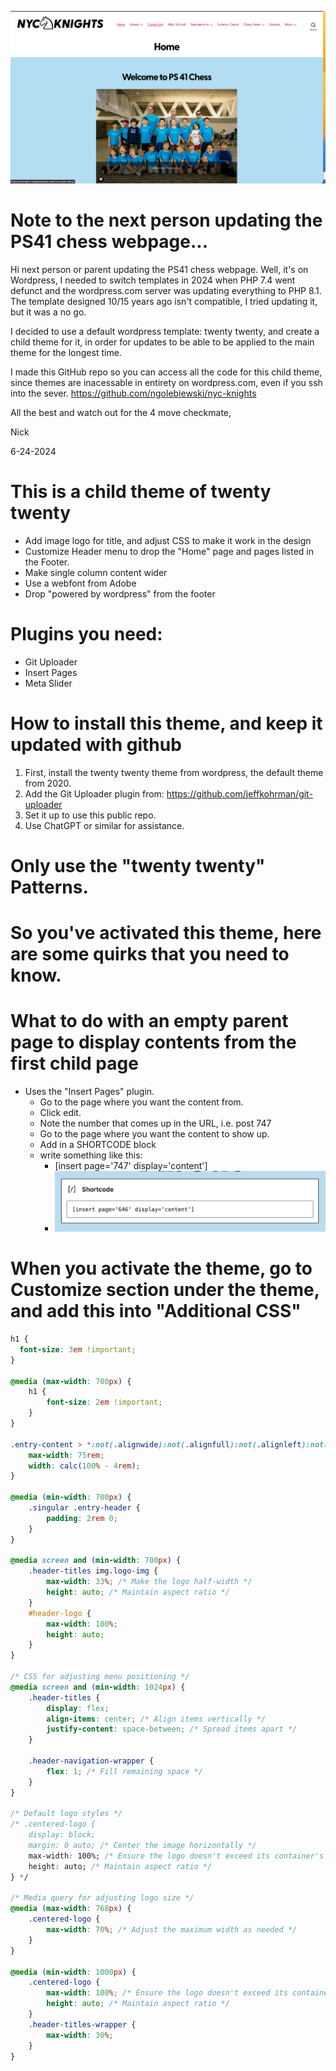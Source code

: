 ![theme screenshot](screenshot.png)
# Note to the next person updating the PS41 chess webpage...

Hi next person or parent updating the PS41 chess webpage. Well, it's on Wordpress, 
I needed to switch templates in 2024 when PHP 7.4 went defunct and the wordpress.com server was updating everything to PHP 8.1.
The template designed 10/15 years ago isn't compatible, I tried updating it, but it was a no go. 

I decided to use a default wordpress template: twenty twenty, and create a child theme for it, in order for updates to be able to be applied to the main theme for the longest time.

I made this GitHub repo so you can access all the code for this child theme, since themes are inacessable in entirety on wordpress.com, even if you ssh into the sever.
https://github.com/ngolebiewski/nyc-knights

All the best and watch out for the 4 move checkmate,

Nick

6-24-2024

# This is a child theme of twenty twenty
- Add image logo for title, and adjust CSS to make it work in the design
- Customize Header menu to drop the "Home" page and pages listed in the Footer.
- Make single column content wider
- Use a webfont from Adobe
- Drop "powered by wordpress" from the footer

# Plugins you need:
- Git Uploader
- Insert Pages
- Meta Slider

# How to install this theme, and keep it updated with github
1. First, install the twenty twenty theme from wordpress, the default theme from 2020.
2. Add the Git Uploader plugin from: https://github.com/jeffkohrman/git-uploader
3. Set it up to use this public repo. 
4. Use ChatGPT or similar for assistance.

# Only use the "twenty twenty" Patterns.

# So you've activated this theme, here are some quirks that you need to know.

# What to do with an empty parent page to display contents from the first child page

- Uses the "Insert Pages" plugin.
  - Go to the page where you want the content from. 
  - Click edit.
  - Note the number that comes up in the URL, i.e. post 747
  - Go to the page where you want the content to show up.
  - Add in a SHORTCODE block
  - write something like this: 
    - [insert page='747' display='content']
    - ![shortcode code example within wordpress](shortcode_example.png)
  
# When you activate the theme, go to Customize section under the theme, and add this into "Additional CSS"

```css
h1 {
  font-size: 3em !important;
}

@media (max-width: 700px) {
    h1 {
        font-size: 2em !important;
    }
}

.entry-content > *:not(.alignwide):not(.alignfull):not(.alignleft):not(.alignright):not(.is-style-wide) {
    max-width: 75rem;
    width: calc(100% - 4rem);
}

@media (min-width: 700px) {
    .singular .entry-header {
        padding: 2rem 0;
    }
}

@media screen and (min-width: 700px) {
    .header-titles img.logo-img {
        max-width: 33%; /* Make the logo half-width */
        height: auto; /* Maintain aspect ratio */
    }
    #header-logo {
        max-width: 100%;
        height: auto;
    }
}

/* CSS for adjusting menu positioning */
@media screen and (min-width: 1024px) {
    .header-titles {
        display: flex;
        align-items: center; /* Align items vertically */
        justify-content: space-between; /* Spread items apart */
    }

    .header-navigation-wrapper {
        flex: 1; /* Fill remaining space */
    }
}

/* Default logo styles */
/* .centered-logo {
    display: block;
    margin: 0 auto; /* Center the image horizontally */
    max-width: 100%; /* Ensure the logo doesn't exceed its container's width */
    height: auto; /* Maintain aspect ratio */
} */

/* Media query for adjusting logo size */
@media (max-width: 768px) {
    .centered-logo {
        max-width: 70%; /* Adjust the maximum width as needed */
    }
}

@media (min-width: 1000px) {
    .centered-logo {
        max-width: 100%; /* Ensure the logo doesn't exceed its container's width */
        height: auto; /* Maintain aspect ratio */
    }
    .header-titles-wrapper {
        max-width: 30%;
    }
}
```